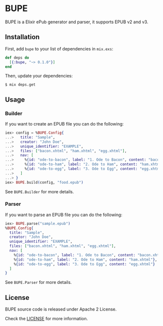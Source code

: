# BUPE

BUPE is a Elixir ePub generator and parser, it supports EPUB v2 and v3.

## Installation

First, add `bupe` to your list of dependencies in `mix.exs`:

```elixir
def deps do
  [{:bupe, "~> 0.1.0"}]
end
```

Then, update your dependencies:

```sh-session
$ mix deps.get
```

## Usage

### Builder

If you want to create an EPUB file you can do the following:

```elixir
iex> config = %BUPE.Config{
...>   title: "Sample",
...>   creator: "John Doe",
...>   unique_identifier: "EXAMPLE",
...>   files: ["bacon.xhtml", "ham.xhtml", "egg.xhtml"],
...>   nav: [
...>     %{id: "ode-to-bacon", label: "1. Ode to Bacon", content: "bacon.xhtml"},
...>     %{id: "ode-to-ham", label: "2. Ode to Ham", content: "ham.xhtml"},
...>     %{id: "ode-to-egg", label: "3. Ode to Egg", content: "egg.xhtml"}
...>   ]
...> }
iex> BUPE.build(config, "food.epub")
```

See `BUPE.Builder` for more details.

### Parser

If you want to parse an EPUB file you can do the following:

```elixir
iex> BUPE.parse("sample.epub")
%BUPE.Config{
  title: "Sample",
  creator: "John Doe",
  unique_identifier: "EXAMPLE",
  files: ["bacon.xhtml", "ham.xhtml", "egg.xhtml"],
  nav: [
    %{id: "ode-to-bacon", label: "1. Ode to Bacon", content: "bacon.xhtml"},
    %{id: "ode-to-ham", label: "2. Ode to Ham", content: "ham.xhtml"},
    %{id: "ode-to-egg", label: "3. Ode to Egg", content: "egg.xhtml"}
  ]
}
```

See `BUPE.Parser` for more details.

## License

BUPE source code is released under Apache 2 License.

Check the [LICENSE](LICENSE) for more information.
